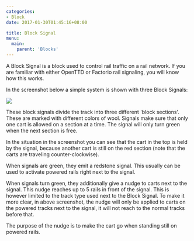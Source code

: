 ```yaml
---
categories:
- Block
date: 2017-01-30T01:45:16+08:00

title: Block Signal
menu:
  main:
    parent: 'Blocks'
---
```


A Block Signal is a block used to control rail traffic on a rail network. If you are familiar with either OpenTTD or Factorio rail signaling, you will know how this works.

In the screenshot below a simple system is shown with three Block Signals:

![](/img/block_signal.png)

These block signals divide the track into three different 'block sections'. These are marked with different colors of wool. Signals make sure that only one cart is allowed on a section at a time. The signal will only turn green when the next section is free.

In the situation in the screenshot you can see that the cart in the top is held by the signal, because another cart is still on the red section (note that the carts are traveling counter-clockwise).

When signals are green, they emit a redstone signal. This usually can be used to activate powered rails right next to the signal.

When signals turn green, they additionally give a nudge to carts next to the signal. This nudge reaches up to 5 rails in front of the signal. This is however limited to the track type used next to the Block Signal. To make it more clear, in above screenshot, the nudge will only be applied to carts on the powered tracks next to the signal, it will not reach to the normal tracks before that.

The purpose of the nudge is to make the cart go when standing still on powered rails.